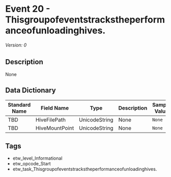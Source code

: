 # Event 20 - Thisgroupofeventstrackstheperformanceofunloadinghives.
###### Version: 0

## Description
None

## Data Dictionary
|Standard Name|Field Name|Type|Description|Sample Value|
|---|---|---|---|---|
|TBD|HiveFilePath|UnicodeString|None|`None`|
|TBD|HiveMountPoint|UnicodeString|None|`None`|

## Tags
* etw_level_Informational
* etw_opcode_Start
* etw_task_Thisgroupofeventstrackstheperformanceofunloadinghives.